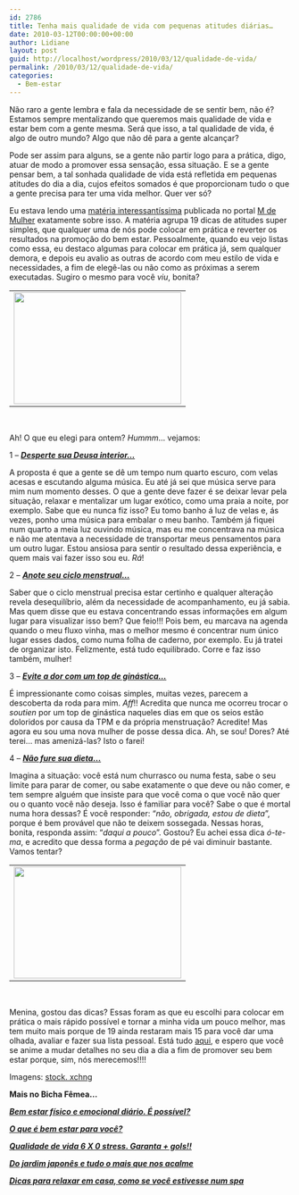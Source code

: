 ```yaml
---
id: 2786
title: Tenha mais qualidade de vida com pequenas atitudes diárias…
date: 2010-03-12T00:00:00+00:00
author: Lidiane
layout: post
guid: http://localhost/wordpress/2010/03/12/qualidade-de-vida/
permalink: /2010/03/12/qualidade-de-vida/
categories:
  - Bem-estar
---
```

[](http://www.trololodemulher.com.br/blog/wp-content/uploads/2010/02/mulher-feliz-2.jpg)Não raro a gente lembra e fala da necessidade de se sentir bem, não é? Estamos sempre mentalizando que queremos mais qualidade de vida e estar bem com a gente mesma. Será que isso, a tal qualidade de vida, é algo de outro mundo? Algo que não dê para a gente alcançar?

<!--more-->

Pode ser assim para alguns, se a gente não partir logo para a prática, digo, atuar de modo a promover essa sensação, essa situação. E se a gente pensar bem, a tal sonhada qualidade de vida está refletida em pequenas atitudes do dia a dia, cujos efeitos somados é que proporcionam tudo o que a gente precisa para ter uma vida melhor. Quer ver só?

Eu estava lendo uma <a href="http://mdemulher.abril.com.br/bem-estar/reportagem/viver-bem/qualidade-vida-19-dicas-voce-ser-mais-feliz-saudavel-492522.shtml?slide_count=0" target="_blank">matéria interessantíssima</a> publicada no portal <a href="http://mdemulher.abril.com.br/" target="_blank">M de Mulher</a> exatamente sobre isso. A matéria agrupa 19 dicas de atitudes super simples, que qualquer uma de nós pode colocar em prática e reverter os resultados na promoção do bem estar. Pessoalmente, quando eu vejo listas como essa, eu destaco algumas para colocar em prática já, sem qualquer demora, e depois eu avalio as outras de acordo com meu estilo de vida e necessidades, a fim de elegê-las ou não como as próximas a serem executadas. Sugiro o mesmo para você _viu_, bonita?

<table align="center">
  <tr>
    <td>
      <a href="http://www.trololodemulher.com.br/blog/wp-content/uploads/2010/02/mulher-feliz.jpg"><img class="aligncenter size-medium wp-image-4277" title="mulher feliz" src="http://www.trololodemulher.com.br/blog/wp-content/uploads/2010/02/mulher-feliz-300x200.jpg" alt="" width="300" height="200" /></a>
    </td>
  </tr>
</table>

 

Ah! O que eu elegi para ontem? _Hummm_… vejamos:

1 – **_<a href="http://mdemulher.abril.com.br/bem-estar/reportagem/viver-bem/qualidade-vida-19-dicas-voce-ser-mais-feliz-saudavel-492522.shtml?slide_count=3" target="_blank">Desperte sua Deusa interior…</a>_**

A proposta é que a gente se dê um tempo num quarto escuro, com velas acesas e escutando alguma música. Eu até já sei que música serve para mim num momento desses. O que a gente deve fazer é se deixar levar pela situação, relaxar e mentalizar um lugar exótico, como uma praia a noite, por exemplo. Sabe que eu nunca fiz isso? Eu tomo banho á luz de velas e, ás vezes, ponho uma música para embalar o meu banho. Também já fiquei num quarto a meia luz ouvindo música, mas eu me concentrava na música e não me atentava a necessidade de transportar meus pensamentos para um outro lugar. Estou ansiosa para sentir o resultado dessa experiência, e quem mais vai fazer isso sou eu. _Rá_!

2 – **_<a href="http://mdemulher.abril.com.br/bem-estar/reportagem/viver-bem/qualidade-vida-19-dicas-voce-ser-mais-feliz-saudavel-492522.shtml?slide_count=8" target="_blank">Anote seu ciclo menstrual…</a>_**

Saber que o ciclo menstrual precisa estar certinho e qualquer alteração revela desequilíbrio, além da necessidade de acompanhamento, eu já sabia. Mas quem disse que eu estava concentrando essas informações em algum lugar para visualizar isso bem? Que feio!!! Pois bem, eu marcava na agenda quando o meu fluxo vinha, mas o melhor mesmo é concentrar num único lugar esses dados, como numa folha de caderno, por exemplo. Eu já tratei de organizar isto. Felizmente, está tudo equilibrado. Corre e faz isso também, mulher!

3 – **_<a href="http://mdemulher.abril.com.br/bem-estar/reportagem/viver-bem/qualidade-vida-19-dicas-voce-ser-mais-feliz-saudavel-492522.shtml?slide_count=9" target="_blank">Evite a dor com um top de ginástica…</a>_**

É impressionante como coisas simples, muitas vezes, parecem a descoberta da roda para mim. _Aff_!! Acredita que nunca me ocorreu trocar o _soutien_ por um top de ginástica naqueles dias em que os seios estão doloridos por causa da TPM e da própria menstruação? Acredite! Mas agora eu sou uma nova mulher de posse dessa dica. Ah, se sou! Dores? Até terei… mas amenizá-las? Isto o farei!

4 – **_<a href="http://mdemulher.abril.com.br/bem-estar/reportagem/viver-bem/qualidade-vida-19-dicas-voce-ser-mais-feliz-saudavel-492522.shtml?slide_count=11" target="_blank">Não fure sua dieta…</a>_**

Imagina a situação: você está num churrasco ou numa festa, sabe o seu limite para parar de comer, ou sabe exatamente o que deve ou não comer, e tem sempre alguém que insiste para que você coma o que você não quer ou o quanto você não deseja. Isso é familiar para você? Sabe o que é mortal numa hora dessas? É você responder: “_não, obrigada, estou de dieta_”, porque é bem provável que não te deixem sossegada. Nessas horas, bonita, responda assim: “_daqui a pouco_”. Gostou? Eu achei essa dica _ó-te-ma_, e acredito que dessa forma a _pegação_ de pé vai diminuir bastante. Vamos tentar?

<table align="center">
  <tr>
    <td>
      <a href="http://www.trololodemulher.com.br/blog/wp-content/uploads/2010/02/mulher-feliz-2.jpg"><img class="aligncenter size-medium wp-image-4278" title="mulher feliz 2" src="http://www.trololodemulher.com.br/blog/wp-content/uploads/2010/02/mulher-feliz-2-300x200.jpg" alt="" width="300" height="200" /></a>
    </td>
  </tr>
</table>

 

Menina, gostou das dicas? Essas foram as que eu escolhi para colocar em prática o mais rápido possível e tornar a minha vida um pouco melhor, mas tem muito mais porque de 19 ainda restaram mais 15 para você dar uma olhada, avaliar e fazer sua lista pessoal. Está tudo <a href="http://mdemulher.abril.com.br/bem-estar/reportagem/viver-bem/qualidade-vida-19-dicas-voce-ser-mais-feliz-saudavel-492522.shtml?slide_count=0" target="_blank">aqui</a>, e espero que você se anime a mudar detalhes no seu dia a dia a fim de promover seu bem estar porque, sim, nós merecemos!!!!

Imagens: <a href="http://www.sxc.hu/" target="_blank">stock. xchng</a>

**Mais no Bicha Fêmea…**

[**_Bem estar físico e emocional diário. É possível?_**](http://www.trololodemulher.com.br/2009/07/15/bem-estar-fsico-e-emocional-dirio-possvel/)

[**_O que é bem estar para você?_**](http://www.trololodemulher.com.br/2009/02/25/o-que-bem-estar-para-voc/)

[**_Qualidade de vida 6 X 0 stress. Garanta + gols!!_**](http://www.trololodemulher.com.br/2009/07/07/qualidade-de-vida-6-x-0-estresse-garanta-gols/)

**_<a href="http://www.trololodemulher.com.br/2009/05/22/do-jardim-japons-e-tudo-o-mais-que-nos-acalme/" target="_self">Do jardim japonês e tudo o mais que nos acalme</a>_**

**_<a href="http://www.trololodemulher.com.br/2009/01/19/dicas-relaxamento/" target="_self">Dicas para relaxar em casa, como se você estivesse num spa</a>_**